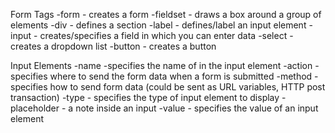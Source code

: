 Form Tags
-form - creates a form
-fieldset - draws a box around a group of elements
-div - defines a section
-label - defines/label an input element
-input - creates/specifies a field in which you can enter data
-select - creates a dropdown list
-button - creates a button

Input Elements
-name -specifies the name of in the input element
-action - specifies where to send the form data when a form is submitted
-method - specifies how to send form data (could be sent as URL variables, HTTP post transaction)
-type - specifies the type of input element to display
-placeholder - a note inside an input 
-value - specifies the value of an input element
